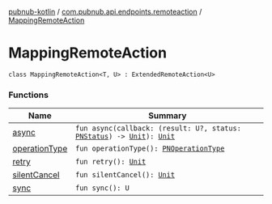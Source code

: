 [pubnub-kotlin](../../index.md) / [com.pubnub.api.endpoints.remoteaction](../index.md) / [MappingRemoteAction](./index.md)

# MappingRemoteAction

`class MappingRemoteAction<T, U> : ExtendedRemoteAction<U>`

### Functions

| Name | Summary |
|---|---|
| [async](async.md) | `fun async(callback: (result: U?, status: `[`PNStatus`](../../com.pubnub.api.models.consumer/-p-n-status/index.md)`) -> `[`Unit`](https://kotlinlang.org/api/latest/jvm/stdlib/kotlin/-unit/index.html)`): `[`Unit`](https://kotlinlang.org/api/latest/jvm/stdlib/kotlin/-unit/index.html) |
| [operationType](operation-type.md) | `fun operationType(): `[`PNOperationType`](../../com.pubnub.api.enums/-p-n-operation-type/index.md) |
| [retry](retry.md) | `fun retry(): `[`Unit`](https://kotlinlang.org/api/latest/jvm/stdlib/kotlin/-unit/index.html) |
| [silentCancel](silent-cancel.md) | `fun silentCancel(): `[`Unit`](https://kotlinlang.org/api/latest/jvm/stdlib/kotlin/-unit/index.html) |
| [sync](sync.md) | `fun sync(): U` |
